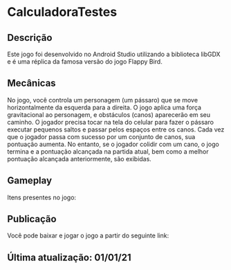 # CalculadoraTestes


## Descrição

Este jogo foi desenvolvido no Android Studio utilizando a biblioteca libGDX e é uma réplica da famosa versão do jogo Flappy Bird.

## Mecânicas

No jogo, você controla um personagem (um pássaro) que se move horizontalmente da esquerda para a direita. O jogo aplica uma força gravitacional ao personagem, e obstáculos (canos) aparecerão em seu caminho. O jogador precisa tocar na tela do celular para fazer o pássaro executar pequenos saltos e passar pelos espaços entre os canos. Cada vez que o jogador passa com sucesso por um conjunto de canos, sua pontuação aumenta. No entanto, se o jogador colidir com um cano, o jogo termina e a pontuação alcançada na partida atual, bem como a melhor pontuação alcançada anteriormente, são exibidas.

## Gameplay


 Itens presentes no jogo:



## Publicação

Você pode baixar e jogar o jogo a partir do seguinte link:


## Última atualização: 01/01/21
